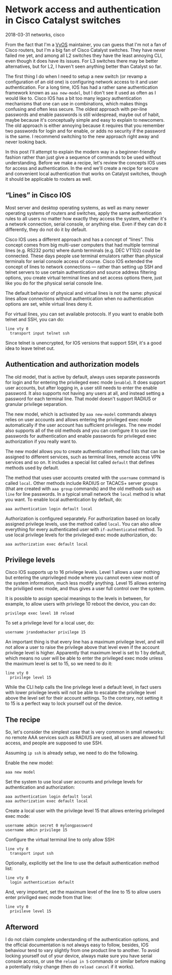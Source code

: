 # Network access and authentication in Cisco Catalyst switches

<time id="last-modified">2018-03-31</time>
<tags>networks, cisco</tags>

<p id="summary">
From the fact that I'm a <a href="https://vyos.io">VyOS</a> maintainer, you can guess that I'm not a fan of Cisco routers,
but I'm a big fan of Cisco Catalyst switches. They have never failed me yet, and among all L2 switches they have
the least annoying CLI, even though it does have its issues. For L3 switches there may be better alternatives,
but for L2, I haven't seen anything better than Catalyst so far.
</p>

The first thing I do when I need to setup a new switch (or revamp a configuration of an old one) is configuring network access to it and user authentication.
For a long time, IOS has had a rather sane authentication framework known as `aaa new-model`, but I don't see it used as often
as I would like to. Cisco IOS has a bit too many legacy authentication mechanisms that one can use in combinations, which makes
things confusing and often less secure. The oldest approach with per-line passwords and enable passwords is still widespread,
maybe out of habit, maybe because it's conceptually simple and easy to explain to newcomers. The old approach is either annoying because it
requires that you remember two passwords for login and for enable, or adds no security if the password is the same. I recommend switching to
the new approach right away and never looking back.

In this post I'll attempt to explain the modern way in a beginner-friendly fashion rather than just give a sequence of commands to be used without understanding.
Before we make a recipe, let's review the concepts IOS uses for access and authentication. In the end we'll create a recipe for secure and
convenient local authentication that works on Catalyst switches, though it should be applicable to routers as well.

## &ldquo;Lines&rdquo; in Cisco IOS

Most server and desktop operating systems, as well as many newer operating systems of routers and switches, apply the same
authentication rules to all users no matter how exactly they access the system, whether it's a network connection, serial console, or anything else.
Even if they can do it differently, they do not do it by default.

Cisco IOS uses a different approach and has a concept of &ldquo;lines&rdquo;. This concept comes from big multi-user computers that had
multiple terminal lines (e.g. RS232 ports) where dumb terminals (e.g. DEC VT102) could be connected. These days people use terminal emulators
rather than physical terminals for serial console access of course. Cisco IOS extended the concept of lines to network connections &mdash;
rather than setting up SSH and telnet servers to use certain authentication and source address filtering options, you create virtual terminal
lines and set access options there, just like you do for the physical serial console line.

The default behavior of physical and virtual lines is not the same: physical lines allow connections without authentication when no authentication
options are set, while virtual lines deny it.

For virtual lines, you can set available protocols. If you want to enable both telnet and SSH, you can do:
```
line vty 0
  transport input telnet ssh
```

Since telnet is unencrypted, for IOS versions that support SSH, it's a good idea to leave telnet out.

## Authentication and authorization models

The old model, that is active by default, always uses separate passwords for login and for entering the privileged exec mode (`enable`).
It does support user accounts, but after logging in, a user still needs to enter the enable password. It also supports not having any users
at all, and instead setting a password for each terminal line. That model doesn't support RADIUS or granular privilege separation.

The new model, which is activated by `aaa new-model` commands always relies on user accounts and allows entering the privileged exec mode
automatically if the user account has sufficient privileges. The new model also supports all of the old methods and you can configure it
to use line passwords for authentication and enable passwords for privileged exec authorization if you really want to.

The new model allows you to create authentication method lists that can be assigned to different services, such as terminal lines,
remote access VPN services and so on. It includes a special list called `default` that defines methods used by default.

The method that uses user accounts created with the `username` command is called `local`. Other methods include RADIUS or TACACS+
server groups (that are created with `aaa group` commands) and the old methods such as `line` for line passwords.
In a typical small network the `local` method is what you want.
To enable local authentication by default, do:
```
aaa authentication login default local
```

Authorization is configured separately. For authorization based on locally assigned privilege levels, use the method called `local`.
You can also allow everything for every authenticated user with `if-authenticated` method.
To use local privilege levels for the privileged exec mode authorization, do:
```
aaa authorization exec default local
```

## Privilege levels

Cisco IOS supports up to 16 privilege levels. Level 1 allows a user nothing but entering the unprivileged mode where you cannot even view most
of the system information, much less modify anything.
Level 15 allows entering the priviliged exec mode, and thus gives a user full control over the system.

It is possible to assign special meanings to the levels in between, for example, to allow users with privilege 10 reboot the device,
you can do:

```
privilege exec level 10 reload
```

To set a privilege level for a local user, do:
```
username jrandomhacker privilege 15
```

An important thing is that every line has a maximum privilege level, and will not allow a user to raise the privilege above that level even
if the account privilege level is higher. Apparently that maximum level is set to 1 by default, which means no user will be able to enter
the privileged exec mode unless the maximum level is set to 15, so we need to do it:
```
line vty 0
  privilege level 15
```

While the CLI help calls the line privilege level a default level, in fact users with lower privilege levels will not be able to escalate
the privilege level above the level set for their account settings. To the contrary, not setting it to 15 is a perfect way to lock yourself
out of the device.

## The recipe

So, let's consider the simplest case that is very common in small networks: no remote AAA services such as RADIUS are used, all users are allowed
full access, and people are supposed to use SSH.

Assuming `ip ssh` is already setup, we need to do the following.

Enable the new model:
```
aaa new model
```

Set the system to use local user accounts and privilege levels for authentication and authorization:
```
aaa authentication login default local
aaa authorization exec default local 
```

Create a local user with the privilege level 15 that allows entering privileged exec mode:
```
username admin secret 0 mylongpassword
username admin privilege 15
```

Configure the virtual terminal line to only allow SSH:
```
line vty 0
  transport input ssh  
```

Optionally, explicitly set the line to use the default authentication method list:
```
line vty 0
  login authentication default
```

And, very important, set the maximum level of the line to 15 to allow users enter priviliged exec mode from that line:
```
line vty 0
  privileve level 15
```

## Afterword

I do not claim complete understanding of the authentication options, and the official documentation is not always
easy to follow, besides, IOS behaviour tend to vary slightly from one product line to another. To avoid locking
yourself out of your device, always make sure you have serial console access, or use the `reload in 5` commands
or similar before making a potentially risky change (then do `reload cancel` if it works).
